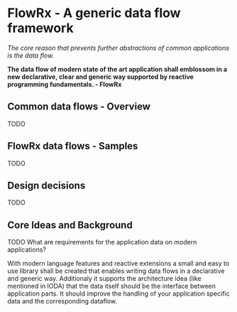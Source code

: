 # FlowRx - A generic data flow framework

*The core reason that prevents further abstractions of common applications is the data flow.*

**The data flow of modern state of the art application shall emblossom in a new declarative, clear and generic way supported by reactive programming fundamentals. - FlowRx**

## Common data flows - Overview

TODO

## FlowRx data flows - Samples

TODO

## Design decisions

TODO

## Core Ideas and Background

TODO
What are requirements for the application data on modern applications?

With modern language features and reactive extensions a small and easy to use library shall  be created that enables writing data flows in a declarative and generic way.
Additionaly it supports the architecture idea (like mentioned in IODA) that the data itself should be the interface between application parts.
It should improve the handling of your application specific data and the corresponding dataflow.
